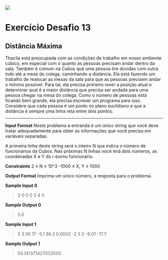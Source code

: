![](https://i.imgur.com/xG74tOh.png)

# Exercício Desafio 13

## Distância Máxima

Thacila está preocupada com as condições de trabalho em nosso ambiente cúbico, em especial com o quanto as pessoas precisam andar dentro da sala. Também é comum na Cubos que uma pessoa tire dúvidas com outra indo até a mesa do colega, caminhando a distância. Ela está fazendo um trabalho de realocar as mesas da sala para que as pessoas precisem andar o mínimo possível. Para tal, ela precisa primeiro rever a posição atual e determinar qual é a maior distância que precisa ser andada para uma pessoa chegar na mesa do colega. Como o número de pessoas está ficando bem grande, ela precisa escrever um programa para isso. Considere que cada pessoa é um ponto no plano euclidiano e que a distância é sempre uma linha reta entre dois pontos.
****


**Input Format**
Neste problema a entranda é um único string que você deve tratar adequadamente para obter as informações que você precisa em variáveis separadas.

A primeira linha deste string será o inteiro N que indica o número de funcionários da Cubos. Nas próximas N linhas você lerá dois números, as coordenadas X e Y do i-ésimo funcionário.

**Constraints**
2 ≤ N ≤ 10^3 -1000 ≤ X, Y ≤ 1000

**Output Format**
Imprima um único número, a resposta para o problema.

**Sample Input 0**
>3
>0 0
>0 3
>4 0

**Sample Output 0**
>5.0

**Sample Input 1**
>5
>3.56 17
>-5.1 36.3
>0.0002 -2
>5 5
>-9.01 -17.7

**Sample Output 1**
>54.141371427033505

